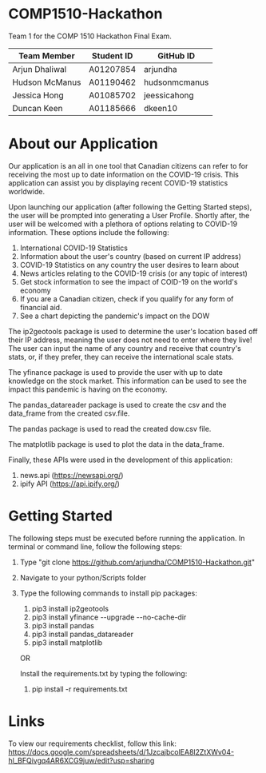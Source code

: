 # COMP1510-Hackathon

Team 1 for the COMP 1510 Hackathon Final Exam.

| Team Member | Student ID | GitHub ID |
| --- | --- | --- |
| Arjun Dhaliwal | A01207854 | arjundha |
| Hudson McManus | A01190462 | hudsonmcmanus |
| Jessica Hong | A01085702 | jeessicahong |
| Duncan Keen | A01185666 | dkeen10 |

# About our Application
Our application is an all in one tool that Canadian citizens can refer to for receiving the most up
to date information on the COVID-19 crisis. This application can assist you by displaying recent COVID-19
statistics worldwide. 

Upon launching our application (after following the Getting Started steps), the user will be prompted into
generating a User Profile. Shortly after, the user will be welcomed with a plethora of options relating
to COVID-19 information. These options include the following:

1. International COVID-19 Statistics 
2. Information about the user's country (based on current IP address)
3. COVID-19 Statistics on any country the user desires to learn about
4. News articles relating to the COVID-19 crisis (or any topic of interest)
5. Get stock information to see the impact of COID-19 on the world's economy
6. If you are a Canadian citizen, check if you qualify for any form of financial aid.
7. See a chart depicting the pandemic's impact on the DOW

The ip2geotools package is used to determine the user's location based off their IP address, meaning the user does not 
need to enter where they live! The user can input the name of any country and receive that country's stats, or, if they
prefer, they can receive the international scale stats.

The yfinance package is used to provide the user with up to date knowledge on the stock
market. This information can be used to see the impact this pandemic is having on the economy.

The pandas_datareader package is used to create the csv and the data_frame from the created csv.file.

The pandas package is used to read the created dow.csv file.

The matplotlib package is used to plot the data in the data_frame.

Finally, these APIs were used in the development of this application:
1. news.api (https://newsapi.org/)
2. ipify API (https://api.ipify.org/)

# Getting Started
The following steps must be executed before running the application.
In terminal or command line, follow the following steps:
1. Type "git clone https://github.com/arjundha/COMP1510-Hackathon.git"
2. Navigate to your python/Scripts folder
3. Type the following commands to install pip packages:
    1. pip3 install ip2geotools
    2. pip3 install yfinance --upgrade --no-cache-dir
    3. pip3 install pandas
    4. pip3 install pandas_datareader
    5. pip3 install matplotlib
    
    OR
    
    Install the requirements.txt by typing the following:
    1. pip install -r requirements.txt

    
    
# Links
To view our requirements checklist, follow this link: <br>
https://docs.google.com/spreadsheets/d/1JzcajbcolEA8l2ZtXWv04-hl_BFQivgq4AR6XCG9juw/edit?usp=sharing

